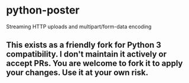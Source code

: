 # python-poster

Streaming HTTP uploads and multipart/form-data encoding

## This exists as a friendly fork for Python 3 compatibility. I don't maintain it actively or accept PRs. You are welcome to fork it to apply your changes. Use it at your own risk.
